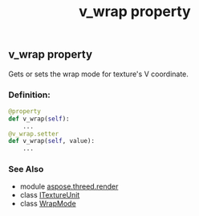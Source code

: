 ﻿---
title: v_wrap property
second_title: Aspose.3D for Python via .NET API References
description: 
type: docs
weight: 120
url: /python-net/aspose.threed.render/itextureunit/v_wrap/
is_root: false
---

## v_wrap property


Gets or sets the wrap mode for texture's V coordinate.
### Definition:
```python
@property
def v_wrap(self):
    ...
@v_wrap.setter
def v_wrap(self, value):
    ...
```

### See Also
* module [aspose.threed.render](../../)
* class [ITextureUnit](/3d/python-net/aspose.threed.render/itextureunit)
* class [WrapMode](/3d/python-net/aspose.threed.shading/wrapmode)
